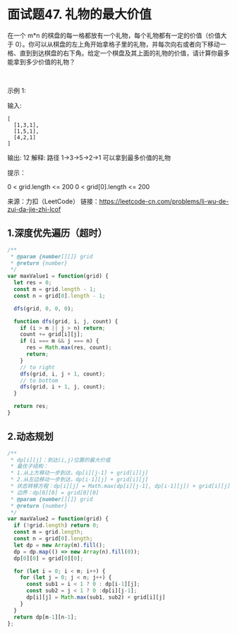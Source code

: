 # 面试题47. 礼物的最大价值

在一个 m*n 的棋盘的每一格都放有一个礼物，每个礼物都有一定的价值（价值大于 0）。你可以从棋盘的左上角开始拿格子里的礼物，并每次向右或者向下移动一格、直到到达棋盘的右下角。给定一个棋盘及其上面的礼物的价值，请计算你最多能拿到多少价值的礼物？

 

示例 1:

输入: 
```
[
  [1,3,1],
  [1,5,1],
  [4,2,1]
]
```
输出: 12
解释: 路径 1→3→5→2→1 可以拿到最多价值的礼物
 

提示：

0 < grid.length <= 200
0 < grid[0].length <= 200

来源：力扣（LeetCode）
链接：https://leetcode-cn.com/problems/li-wu-de-zui-da-jie-zhi-lcof

## 1.深度优先遍历（超时）

```js
/**
 * @param {number[][]} grid
 * @return {number}
 */
var maxValue1 = function(grid) {
  let res = 0;
  const m = grid.length - 1;
  const n = grid[0].length - 1;

  dfs(grid, 0, 0, 0);

  function dfs(grid, i, j, count) {
    if (i > m || j > n) return;
    count += grid[i][j];
    if (i === m && j === n) {
      res = Math.max(res, count);
      return;
    }
    // to right
    dfs(grid, i, j + 1, count);
    // to bottom
    dfs(grid, i + 1, j, count);
  }

  return res;
}
```

## 2.动态规划

```js
/**
 * dp[i][j]：到达(i,j)位置的最大价值
 * 最优子结构：
 * 1.从上方移动一步到达，dp[i][j-1] + grid[i][j]
 * 2.从左边移动一步到达，dp[i-1][j] + grid[i][j]
 * 状态转移方程：dp[i][j] = Math.max(dp[i][j-1], dp[i-1][j]) + grid[i][j]
 * 边界：dp[0][0] = grid[0][0]
 * @param {number[][]} grid
 * @return {number}
 */
var maxValue2 = function(grid) {
  if (!grid.length) return 0;
  const m = grid.length;
  const n = grid[0].length;
  let dp = new Array(m).fill();
  dp = dp.map(() => new Array(n).fill(0));
  dp[0][0] = grid[0][0];

  for (let i = 0; i < m; i++) {
    for (let j = 0; j < n; j++) {
      const sub1 = i < 1 ? 0 : dp[i-1][j];
      const sub2 = j < 1 ? 0 :dp[i][j-1];
      dp[i][j] = Math.max(sub1, sub2) + grid[i][j]
    }
  }
  return dp[m-1][n-1];
};
```
